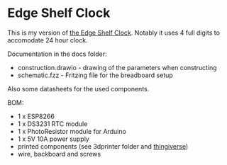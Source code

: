 # Edge Shelf Clock
This is my version of [the Edge Shelf Clock](https://www.diymachines.co.uk/how-to-build-a-giant-hidden-shelf-edge-clock). Notably it uses 4 full digits to accomodate 24 hour clock.

Documentation in the docs folder:
- construction.drawio - drawing of the parameters when constructing
- schematic.fzz - Fritzing file for the breadboard setup

Also some datasheets for the used components.

BOM:
- 1 x ESP8266
- 1 x DS3231 RTC module
- 1 x PhotoResistor module for Arduino
- 1 x 5V 10A power supply
- printed components (see 3dprinter folder and [thingiverse](https://www.thingiverse.com/thing:4207524))
- wire, backboard and screws
